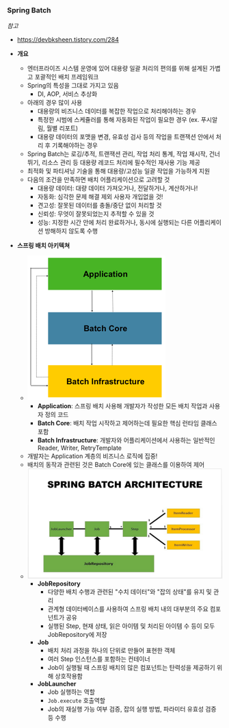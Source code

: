 ### Spring Batch

*참고*
- https://devbksheen.tistory.com/284

- **개요**
  - 엔터프라이즈 시스템 운영에 있어 대용량 일괄 처리의 편의를 위해 설계된 가볍고 포괄적인 배치 프레임워크
  - Spring의 특성을 그대로 가지고 있음
    - DI, AOP, 서비스 추상화
  - 아래의 경우 많이 사용
    - 대용량의 비즈니스 데이터를 복잡한 작업으로 처리해야하는 경우
    - 특정한 시범에 스케쥴러를 통해 자동화된 작업이 필요한 경우 (ex. 푸시알림, 월별 리포트)
    - 대용량 데이터의 포맷을 변경, 유효성 검사 등의 작업을 트랜잭션 안에서 처리 후 기록해야하는 경우
  - Spring Batch는 로깅/추적, 트랜잭션 관리, 작업 처리 통계, 작업 재시작, 건너뛰기, 리소스 관리 등 대용량 레코드 처리에 필수적인 재사용 기능 제공
  - 최적화 및 파티셔닝 기술을 통해 대용량/고성능 일괄 작업을 가능하게 지원
  - 다음의 조건을 만족하면 배치 어플리케이션으로 고려할 것
    - 대용량 데이터: 대량 데이터 가져오거나, 전달하거나, 계산하거나!
    - 자동화: 심각한 문제 해결 제외 사용자 개입없을 것!
    - 견고성: 잘못된 데이터를 충돌/중단 없이 처리할 것
    - 신뢰성: 무엇이 잘못되었는지 추적할 수 있을 것
    - 성능: 지정한 시간 안에 처리 완료하거나, 동시에 실행되는 다른 어플리케이션 방해하지 않도록 수행

- **스프링 배치 아키텍쳐**
  - ![](../images/2023-08-30-spring-batch.png)
    - **Application**: 스프링 배치 사용해 개발자가 작성한 모든 배치 작업과 사용자 정의 코드
    - **Batch Core**: 배치 작업 시작하고 제어하는데 필요한 핵심 런타임 클래스 포함
    - **Batch Infrastructure**: 개발자와 어플리케이션에서 사용하는 일반적인 Reader, Writer, RetryTemplate
  - 개발자는 Application 계층의 비즈니스 로직에 집중!
  - 배치의 동작과 관련된 것은 Batch Core에 있는 클래스를 이용하여 제어
  - ![](../images/2023-08-30-spring-batch-architecture.png)
    - **JobRepository**
      - 다양한 배치 수행과 관련된 "수치 데이터"와 "잡의 상태"를 유지 및 관리
      - 관계형 데이터베이스를 사용하여 스프링 배치 내의 대부분의 주요 컴포넌트가 공유
      - 실행된 Step, 현재 상태, 읽은 아이템 및 처리된 아이템 수 등이 모두 JobRepository에 저장
    - **Job**
      - 배치 처리 과정을 하나의 단위로 만들어 표현한 객체
      - 여러 Step 인스턴스를 포함하는 컨테이너
      - Job이 실행될 때 스프링 배치의 많은 컴포넌트는 탄력성을 제공하기 위해 상호작용함
    - **JobLauncher**
      - Job 실행하는 역할
      - `Job.execute` 호출역할
      - Job의 재실행 가능 여부 검증, 잡의 실행 방법, 파라미터 유효성 검증 등 수행


